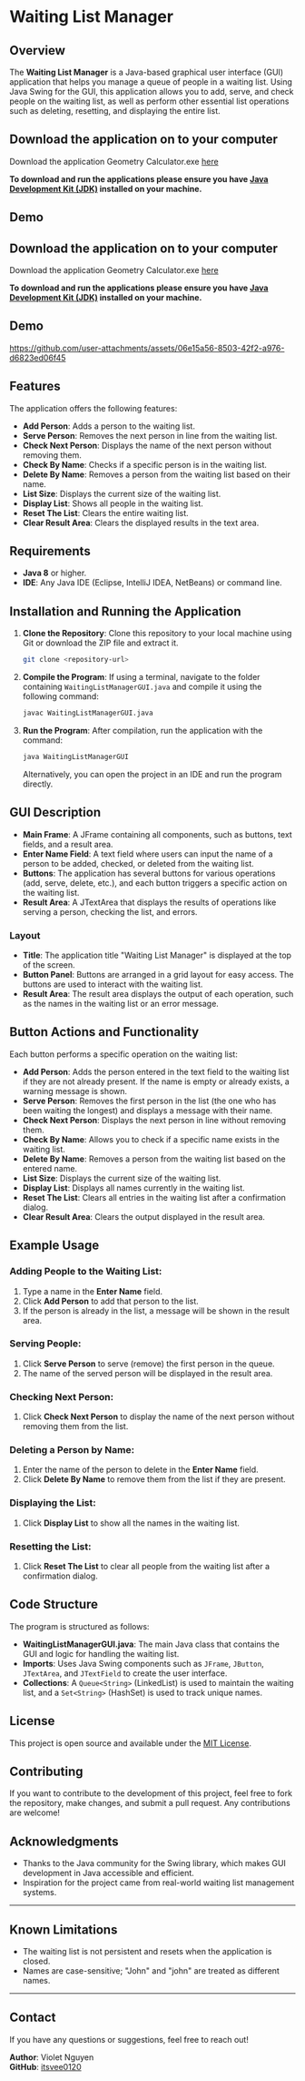 

# Waiting List Manager

## Overview

The **Waiting List Manager** is a Java-based graphical user interface (GUI) application that helps you manage a queue of people in a waiting list. Using Java Swing for the GUI, this application allows you to add, serve, and check people on the waiting list, as well as perform other essential list operations such as deleting, resetting, and displaying the entire list.


## Download the application on to your computer
Download the application Geometry Calculator.exe [here](https://drive.google.com/file/d/1-r_EyXH2sYvOoGV2jGeMgnPpQSmV1TQQ/view?usp=drive_link)

**To download and run the applications please ensure you have [Java Development Kit (JDK)](https://www.oracle.com/java/technologies/javase-jdk11-downloads.html)
installed on your machine.**

## Demo

## Download the application on to your computer
Download the application Geometry Calculator.exe [here](https://drive.google.com/file/d/1-cXVfzbWB-12AKihTAj7FJfa7fWAcSDF/view?usp=drive_link)

**To download and run the applications please ensure you have [Java Development Kit (JDK)](https://www.oracle.com/java/technologies/javase-jdk11-downloads.html)
installed on your machine.**

## Demo



https://github.com/user-attachments/assets/06e15a56-8503-42f2-a976-d6823ed06f45





## Features

The application offers the following features:

- **Add Person**: Adds a person to the waiting list.
- **Serve Person**: Removes the next person in line from the waiting list.
- **Check Next Person**: Displays the name of the next person without removing them.
- **Check By Name**: Checks if a specific person is in the waiting list.
- **Delete By Name**: Removes a person from the waiting list based on their name.
- **List Size**: Displays the current size of the waiting list.
- **Display List**: Shows all people in the waiting list.
- **Reset The List**: Clears the entire waiting list.
- **Clear Result Area**: Clears the displayed results in the text area.

## Requirements

- **Java 8** or higher.
- **IDE**: Any Java IDE (Eclipse, IntelliJ IDEA, NetBeans) or command line.

## Installation and Running the Application

1. **Clone the Repository**:
   Clone this repository to your local machine using Git or download the ZIP file and extract it.

   ```bash
   git clone <repository-url>
   ```

2. **Compile the Program**:
   If using a terminal, navigate to the folder containing `WaitingListManagerGUI.java` and compile it using the following command:

   ```bash
   javac WaitingListManagerGUI.java
   ```

3. **Run the Program**:
   After compilation, run the application with the command:

   ```bash
   java WaitingListManagerGUI
   ```

   Alternatively, you can open the project in an IDE and run the program directly.

## GUI Description

- **Main Frame**: A JFrame containing all components, such as buttons, text fields, and a result area.
- **Enter Name Field**: A text field where users can input the name of a person to be added, checked, or deleted from the waiting list.
- **Buttons**: The application has several buttons for various operations (add, serve, delete, etc.), and each button triggers a specific action on the waiting list.
- **Result Area**: A JTextArea that displays the results of operations like serving a person, checking the list, and errors.

### Layout

- **Title**: The application title "Waiting List Manager" is displayed at the top of the screen.
- **Button Panel**: Buttons are arranged in a grid layout for easy access. The buttons are used to interact with the waiting list.
- **Result Area**: The result area displays the output of each operation, such as the names in the waiting list or an error message.

## Button Actions and Functionality

Each button performs a specific operation on the waiting list:

- **Add Person**: Adds the person entered in the text field to the waiting list if they are not already present. If the name is empty or already exists, a warning message is shown.
- **Serve Person**: Removes the first person in the list (the one who has been waiting the longest) and displays a message with their name.
- **Check Next Person**: Displays the next person in line without removing them.
- **Check By Name**: Allows you to check if a specific name exists in the waiting list.
- **Delete By Name**: Removes a person from the waiting list based on the entered name.
- **List Size**: Displays the current size of the waiting list.
- **Display List**: Displays all names currently in the waiting list.
- **Reset The List**: Clears all entries in the waiting list after a confirmation dialog.
- **Clear Result Area**: Clears the output displayed in the result area.

## Example Usage

### Adding People to the Waiting List:
1. Type a name in the **Enter Name** field.
2. Click **Add Person** to add that person to the list.
3. If the person is already in the list, a message will be shown in the result area.

### Serving People:
1. Click **Serve Person** to serve (remove) the first person in the queue.
2. The name of the served person will be displayed in the result area.

### Checking Next Person:
1. Click **Check Next Person** to display the name of the next person without removing them from the list.

### Deleting a Person by Name:
1. Enter the name of the person to delete in the **Enter Name** field.
2. Click **Delete By Name** to remove them from the list if they are present.

### Displaying the List:
1. Click **Display List** to show all the names in the waiting list.

### Resetting the List:
1. Click **Reset The List** to clear all people from the waiting list after a confirmation dialog.


## Code Structure

The program is structured as follows:

- **WaitingListManagerGUI.java**: The main Java class that contains the GUI and logic for handling the waiting list.
- **Imports**: Uses Java Swing components such as `JFrame`, `JButton`, `JTextArea`, and `JTextField` to create the user interface.
- **Collections**: A `Queue<String>` (LinkedList) is used to maintain the waiting list, and a `Set<String>` (HashSet) is used to track unique names.

## License

This project is open source and available under the [MIT License](LICENSE).

## Contributing

If you want to contribute to the development of this project, feel free to fork the repository, make changes, and submit a pull request. Any contributions are welcome!

## Acknowledgments

- Thanks to the Java community for the Swing library, which makes GUI development in Java accessible and efficient.
- Inspiration for the project came from real-world waiting list management systems.

---

## Known Limitations

- The waiting list is not persistent and resets when the application is closed.
- Names are case-sensitive; "John" and "john" are treated as different names.

---

## Contact

If you have any questions or suggestions, feel free to reach out!

**Author**: Violet Nguyen  
**GitHub**: [itsvee0120](https://github.com/itsvee0120)  
